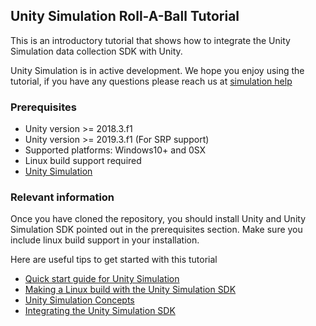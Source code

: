 ## Unity Simulation Roll-A-Ball Tutorial

This is an introductory tutorial that shows how to integrate the Unity Simulation data collection SDK with Unity.

Unity Simulation is in active development. We hope you enjoy using the tutorial, if you have any questions please reach us at [simulation help](mailto:simulation-help@unity3d.com)

### Prerequisites

- Unity version >= 2018.3.f1
- Unity version >= 2019.3.f1 (For SRP support)
- Supported platforms: Windows10+ and 0SX
- Linux build support required
- [Unity Simulation](https://github.com/Unity-Technologies/Unity-Simulation-Docs)


### Relevant information

Once you have cloned the repository, you should install Unity and Unity Simulation SDK pointed out in the prerequisites section. Make sure you include linux build support in your installation.

Here are useful tips to get started with this tutorial

- [Quick start guide for Unity Simulation](https://github.com/Unity-Technologies/Unity-Simulation-Docs/blob/master/doc/quickstart.md)
- [Making a Linux build with the Unity Simulation SDK](https://github.com/Unity-Technologies/Unity-Simulation-Docs/blob/master/doc/build.md)
- [Unity Simulation Concepts](https://github.com/Unity-Technologies/Unity-Simulation-Docs/blob/master/doc/taxonomy.md)
- [Integrating the Unity Simulation SDK](https://github.com/Unity-Technologies/Unity-Simulation-Docs/blob/master/doc/integrate.md)
